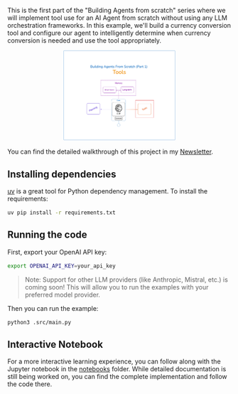 This is the first part of the "Building Agents from scratch" series where we will implement tool use for an AI Agent from scratch without using any LLM orchestration frameworks. In this example, we'll build a currency conversion tool and configure our agent to intelligently determine when currency conversion is needed and use the tool appropriately.

<p align="center">
<img src="../../assets/tool_use.png" width="50%" alt="Tool Use Diagram">
</p>

You can find the detailed walkthrough of this project in my [Newsletter](https://www.newsletter.swirlai.com/p/building-ai-agents-from-scratch-part).


## Installing dependencies

[uv](https://github.com/astral-sh/uv) is a great tool for Python dependency management. To install the requirements:

```bash
uv pip install -r requirements.txt
```

## Running the code

First, export your OpenAI API key:

```bash
export OPENAI_API_KEY=your_api_key
```

> Note: Support for other LLM providers (like Anthropic, Mistral, etc.) is coming soon! This will allow you to run the examples with your preferred model provider.

Then you can run the example:

```bash
python3 .src/main.py
```

## Interactive Notebook

For a more interactive learning experience, you can follow along with the Jupyter notebook in the [notebooks](notebooks) folder. While detailed documentation is still being worked on, you can find the complete implementation and follow the code there.
